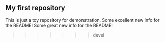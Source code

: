 ## My first repository
This is just a toy repository for demonstration.
Some excellent new info for the README!
Some great new info for the README!
>>>>>>> devel
